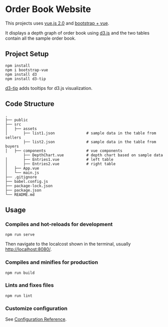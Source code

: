 # Order Book Website

This projects uses [vue.js 2.0](https://vuejs.org/) and [bootstrap + vue](https://bootstrap-vue.js.org/).

It displays a depth graph of order book using [d3.js](https://github.com/d3/d3) and the two tables contain all the sample order book.


## Project Setup

```
npm install
npm i bootstrap-vue
npm install d3
npm install d3-tip 
```
[d3-tip](https://github.com/Caged/d3-tip) adds tooltips for d3.js visualization.

## Code Structure
```
.
├── public                   
├── src
│   ├── assets 
│       ├── list1.json              # sample data in the table from sellers
        ├── list2.json              # sample data in the table from buyers
│   ├── components                  # vue components
        ├── DepthChart.vue          # depth chart based on sample data
│       ├── Entries1.vue            # left table
│       ├── Entries2.vue            # right table
│   ├── App.vue
│   └── main.js                               
├── .gitignore
├── babel.config.js
├── package-lock.json
├── package.json
└── README.md
```

## Usage
### Compiles and hot-reloads for development
```
npm run serve
```
Then navigate to the localcost shown in the terminal, usually [http://localhost:8080/](http://localhost:8080/).

### Compiles and minifies for production
```
npm run build
```

### Lints and fixes files
```
npm run lint
```

### Customize configuration
See [Configuration Reference](https://cli.vuejs.org/config/).

